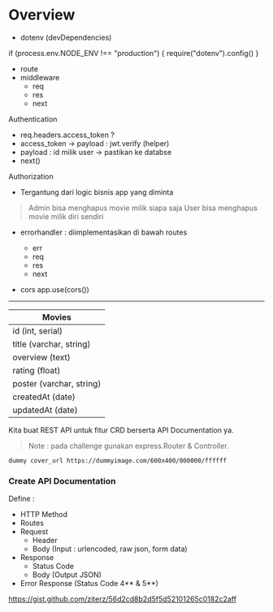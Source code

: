 # Overview 
- dotenv (devDependencies)

if (process.env.NODE_ENV !== "production") {
  require("dotenv").config()
}
- route
- middleware
  - req 
  - res
  - next

Authentication 
  - req.headers.access_token ? 
  - access_token -> payload : jwt.verify (helper)
  - payload : id milik user -> pastikan ke databse 
  - next()

Authorization
  - Tergantung dari logic bisnis app yang diminta
  > Admin bisa menghapus movie milik siapa saja 
  > User bisa menghapus movie milik diri sendiri

- errorhandler : diimplementasikan di bawah routes 
  - err
  - req
  - res
  - next

- cors 
app.use(cors())

---


|           Movies            |
|-----------------------------|
| id (int, serial)            |
| title (varchar, string)     |
| overview (text)             |
| rating (float)              |
| poster (varchar, string)    |
| createdAt (date)            |
| updatedAt (date)            |

Kita buat REST API untuk fitur CRD berserta API Documentation ya.

> Note : pada challenge gunakan express.Router & Controller.

`dummy cover_url https://dummyimage.com/600x400/000000/ffffff`

### Create API Documentation 

Define : 
- HTTP Method
- Routes
- Request 
  - Header
  - Body (Input : urlencoded, raw json, form data)
- Response
  - Status Code 
  - Body (Output JSON)
- Error Response (Status Code 4** & 5**)

https://gist.github.com/ziterz/56d2cd8b2d5f5d52101265c0182c2aff  